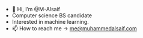 - 👋 Hi, I’m @M-Alsaif
- Computer science BS candidate
- Interested in machine learning.
- 📫 How to reach me -> me@muhammedalsaif.com


